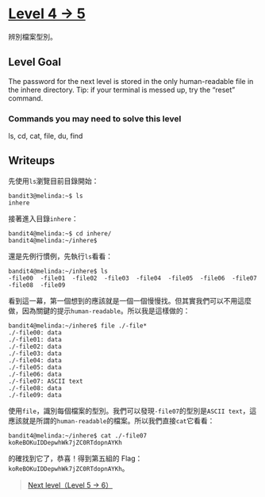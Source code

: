 # [Level 4 -> 5](http://overthewire.org/wargames/bandit/bandit4.html)

辨別檔案型別。

## Level Goal

The password for the next level is stored in the only human-readable file in the inhere directory. Tip: if your terminal is messed up, try the “reset” command.




### Commands you may need to solve this level

ls, cd, cat, file, du, find


## Writeups

先使用```ls```瀏覽目前目錄開始：

```shell
bandit3@melinda:~$ ls
inhere
```
接著進入目錄```inhere```：

```shell
bandit4@melinda:~$ cd inhere/
bandit4@melinda:~/inhere$
```
還是先例行慣例，先執行```ls```看看：

```shell
bandit4@melinda:~/inhere$ ls
-file00  -file01  -file02  -file03  -file04  -file05  -file06  -file07  -file08  -file09
```

看到這一幕，第一個想到的應該就是一個一個慢慢找。但其實我們可以不用這麼做，因為關鍵的提示```human-readable```。所以我是這樣做的：

```shell
bandit4@melinda:~/inhere$ file ./-file*
./-file00: data
./-file01: data
./-file02: data
./-file03: data
./-file04: data
./-file05: data
./-file06: data
./-file07: ASCII text
./-file08: data
./-file09: data
```
使用```file```，識別每個檔案的型別。我們可以發現```-file07```的型別是```ASCII text```，這應該就是所謂的```human-readable```的檔案。所以我們直接```cat```它看看：

```shell
bandit4@melinda:~/inhere$ cat ./-file07
koReBOKuIDDepwhWk7jZC0RTdopnAYKh
```
的確找到它了，恭喜！得到第五組的 Flag：```koReBOKuIDDepwhWk7jZC0RTdopnAYKh```。
> [Next level（Level 5 -> 6）](https://github.com/YanHaoChen/OverTheWire-Writeups/blob/master/Bandit/Level5to6.md) 
